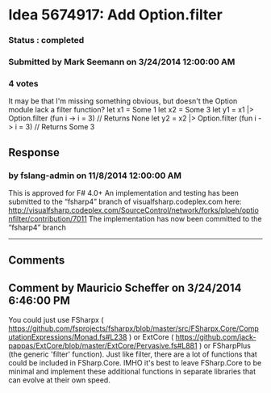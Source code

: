# Idea 5674917: Add Option.filter #

### Status : completed

### Submitted by Mark Seemann on 3/24/2014 12:00:00 AM

### 4 votes

It may be that I'm missing something obvious, but doesn't the Option module lack a filter function?
let x1 = Some 1
let x2 = Some 3
let y1 = x1 |> Option.filter (fun i -> i = 3) // Returns None
let y2 = x2 |> Option.filter (fun i -> i = 3) // Returns Some 3



## Response 
### by fslang-admin on 11/8/2014 12:00:00 AM

This is approved for F# 4.0+
An implementation and testing has been submitted to the “fsharp4” branch of visualfsharp.codeplex.com here: http://visualfsharp.codeplex.com/SourceControl/network/forks/ploeh/optionfilter/contribution/7011
The implementation has now been committed to the “fsharp4” branch

------------------------
## Comments


## Comment by Mauricio Scheffer on 3/24/2014 6:46:00 PM
You could just use FSharpx ( https://github.com/fsprojects/fsharpx/blob/master/src/FSharpx.Core/ComputationExpressions/Monad.fs#L238 ) or ExtCore ( https://github.com/jack-pappas/ExtCore/blob/master/ExtCore/Pervasive.fs#L881 ) or FSharpPlus (the generic 'filter' function).
Just like filter, there are a lot of functions that could be included in FSharp.Core. IMHO it's best to leave FSharp.Core to be minimal and implement these additional functions in separate libraries that can evolve at their own speed.

